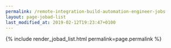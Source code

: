 ```yaml
---
permalink: /remote-integration-build-automation-engineer-jobs
layout: page-jobad-list
last_modified_at: 2019-02-12T19:23:47+0100
---
```

{% include render_jobad_list.html permalink=page.permalink %}
